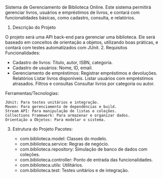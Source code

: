 Sistema de Gerenciamento de Biblioteca Online. Este sistema permitirá gerenciar livros, usuários e empréstimos de livros, e contará com funcionalidades básicas, como cadastro, consulta, e relatórios.
1. Descrição do Projeto

O projeto será uma API back-end para gerenciar uma biblioteca. Ele será baseado em conceitos de orientação a objetos, utilizando boas práticas, e contará com testes automatizados com JUnit.
2. Requisitos
   Funcionalidades:

   - Cadastro de livros: 
   Título, autor, ISBN, categoria.
   - Cadastro de usuários:
   Nome, ID, email.
   - Gerenciamento de empréstimos:
   Registrar empréstimos e devoluções.
   Relatórios
   Listar livros disponíveis.
   Listar usuários com empréstimos atrasados.
   Filtros e consultas
   Consultar livros por categoria ou autor.

Ferramentas/Tecnologias:

    JUnit: Para testes unitários e integração.
    Maven: Para gerenciamento de dependências e build.
    Stream API: Para manipulação de listas e coleções.
    Collections Framework: Para armazenar e organizar dados.
    Orientação a Objetos: Para modelar o sistema.

3. Estrutura do Projeto
   Pacotes:

   - com.biblioteca.model: Classes do modelo.
   - com.biblioteca.service: Regras de negócio.
   - com.biblioteca.repository: Simulação de banco de dados com coleções.
   - com.biblioteca.controller: Ponto de entrada das funcionalidades.
   - com.biblioteca.utils: Utilitários.
   - com.biblioteca.test: Testes unitários e de integração.